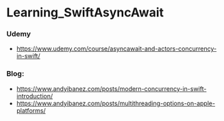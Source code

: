 # Learning_SwiftAsyncAwait

### Udemy
- https://www.udemy.com/course/asyncawait-and-actors-concurrency-in-swift/

### Blog:
- https://www.andyibanez.com/posts/modern-concurrency-in-swift-introduction/
- https://www.andyibanez.com/posts/multithreading-options-on-apple-platforms/